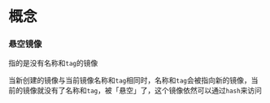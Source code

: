 # 概念
<p id="tPzyFXB29Huce1zoR9WQ2E">

### 悬空镜像

</p>

<p id="9cR8Lp4K7tVQGqVFjyCc61">

指的是没有名称和`tag`的镜像

</p>

<p id="tFKrDnGrY7ibQeFSFMh65j">

当新创建的镜像与当前镜像名称和`tag`相同时，名称和`tag`会被指向新的镜像，当前的镜像就没有了名称和`tag`，被「悬空」了，这个镜像依然可以通过`hash`来访问

</p>

<p id="t5r7jHdNECmPxF1qkUdPfx">



</p>
